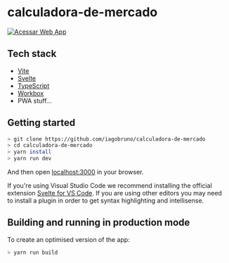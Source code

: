 # calculadora-de-mercado

[![Acessar Web App](https://img.shields.io/badge/Acessar%20Web%20App-brightgreen.svg)](https://calculadora-de-mercado.vercel.app/)

## Tech stack

- [Vite](https://vitejs.dev/)
- [Svelte](https://svelte.dev/)
- [TypeScript](http://typescriptlang.org/)
- [Workbox](https://developers.google.com/web/tools/workbox)
- PWA stuff...

## Getting started

```bash
> git clone https://github.com/iagobruno/calculadora-de-mercado
> cd calculadora-de-mercado
> yarn install
> yarn run dev
```

And then open [localhost:3000](http://localhost:3000) in your browser.

If you're using Visual Studio Code we recommend installing the official extension [Svelte for VS Code](https://marketplace.visualstudio.com/items?itemName=svelte.svelte-vscode). If you are using other editors you may need to install a plugin in order to get syntax highlighting and intellisense.

## Building and running in production mode

To create an optimised version of the app:

```bash
> yarn run build
```
